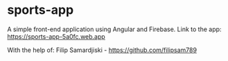 # sports-app
A simple front-end application using Angular and Firebase. Link to the app: https://sports-app-5a0fc.web.app

With the help of: Filip Samardjiski - https://github.com/filipsam789
